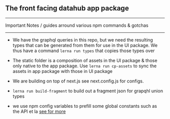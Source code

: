 ## The front facing datahub app package

-------------------------------


Important Notes / guides arround various npm commands & gotchas

-----------------------

-  We have the graphql queries in this repo, but we need the resulting types that can be generated from them for use in the UI package. We thus have a command `` lerna run types `` that copies those types over

-  The static folder is a composition of assets in the UI package & those only native to the app package.
Use `` lerna run cp-assets `` to sync the assets in app package with those in UI package

- We are building on top of next.js see next.config.js for configs.

- `` lerna run build-fragment `` to build out a fragment json for grapqhl union types

- we use npm config variables to prefill some global constants such as the API et la [see for more](http://www.marcusoft.net/2015/08/npm-scripting-configs-and-arguments.html#npm-configuration)